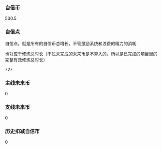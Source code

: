 ### 自信币
530.5

### 自信点
自信点，就是所有的自信币总增长，不管激励系统和浪费的精力的消耗

也对应于修炼总时长（不过未完成的未来币是不算入的，所以是已完成的项目里的完整有效修炼总时长）

727

### 主线未来币
0

### 支线未来币
0

### 历史扣减自信币
0
